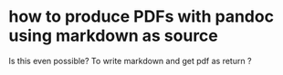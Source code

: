 # how to produce PDFs with pandoc using markdown as source

Is this even possible? To write markdown and get pdf as return ?

